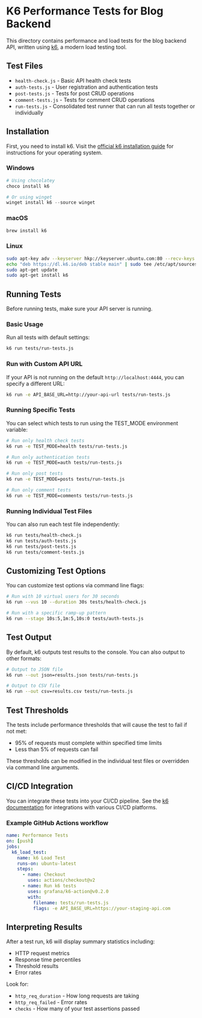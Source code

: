 # K6 Performance Tests for Blog Backend

This directory contains performance and load tests for the blog backend API, written using [k6](https://k6.io/), a modern load testing tool.

## Test Files

- `health-check.js` - Basic API health check tests
- `auth-tests.js` - User registration and authentication tests
- `post-tests.js` - Tests for post CRUD operations
- `comment-tests.js` - Tests for comment CRUD operations
- `run-tests.js` - Consolidated test runner that can run all tests together or individually

## Installation

First, you need to install k6. Visit the [official k6 installation guide](https://k6.io/docs/get-started/installation/) for instructions for your operating system.

### Windows
```powershell
# Using chocolatey
choco install k6

# Or using winget
winget install k6 --source winget
```

### macOS
```bash
brew install k6
```

### Linux
```bash
sudo apt-key adv --keyserver hkp://keyserver.ubuntu.com:80 --recv-keys C5AD17C747E3415A3642D57D77C6C491D6AC1D69
echo "deb https://dl.k6.io/deb stable main" | sudo tee /etc/apt/sources.list.d/k6.list
sudo apt-get update
sudo apt-get install k6
```

## Running Tests

Before running tests, make sure your API server is running.

### Basic Usage

Run all tests with default settings:
```bash
k6 run tests/run-tests.js
```

### Run with Custom API URL

If your API is not running on the default `http://localhost:4444`, you can specify a different URL:
```bash
k6 run -e API_BASE_URL=http://your-api-url tests/run-tests.js
```

### Running Specific Tests

You can select which tests to run using the TEST_MODE environment variable:
```bash
# Run only health check tests
k6 run -e TEST_MODE=health tests/run-tests.js

# Run only authentication tests
k6 run -e TEST_MODE=auth tests/run-tests.js

# Run only post tests
k6 run -e TEST_MODE=posts tests/run-tests.js

# Run only comment tests
k6 run -e TEST_MODE=comments tests/run-tests.js
```

### Running Individual Test Files

You can also run each test file independently:
```bash
k6 run tests/health-check.js
k6 run tests/auth-tests.js
k6 run tests/post-tests.js
k6 run tests/comment-tests.js
```

## Customizing Test Options

You can customize test options via command line flags:

```bash
# Run with 10 virtual users for 30 seconds
k6 run --vus 10 --duration 30s tests/health-check.js

# Run with a specific ramp-up pattern
k6 run --stage 10s:5,1m:5,10s:0 tests/auth-tests.js
```

## Test Output

By default, k6 outputs test results to the console. You can also output to other formats:

```bash
# Output to JSON file
k6 run --out json=results.json tests/run-tests.js

# Output to CSV file
k6 run --out csv=results.csv tests/run-tests.js
```

## Test Thresholds

The tests include performance thresholds that will cause the test to fail if not met:
- 95% of requests must complete within specified time limits 
- Less than 5% of requests can fail

These thresholds can be modified in the individual test files or overridden via command line arguments.

## CI/CD Integration

You can integrate these tests into your CI/CD pipeline. See the [k6 documentation](https://k6.io/docs/integrations/) for integrations with various CI/CD platforms.

### Example GitHub Actions workflow
```yaml
name: Performance Tests
on: [push]
jobs:
  k6_load_test:
    name: k6 Load Test
    runs-on: ubuntu-latest
    steps:
      - name: Checkout
        uses: actions/checkout@v2
      - name: Run k6 tests
        uses: grafana/k6-action@v0.2.0
        with:
          filename: tests/run-tests.js
          flags: -e API_BASE_URL=https://your-staging-api.com
```

## Interpreting Results

After a test run, k6 will display summary statistics including:
- HTTP request metrics
- Response time percentiles
- Threshold results
- Error rates

Look for:
- `http_req_duration` - How long requests are taking
- `http_req_failed` - Error rates
- `checks` - How many of your test assertions passed